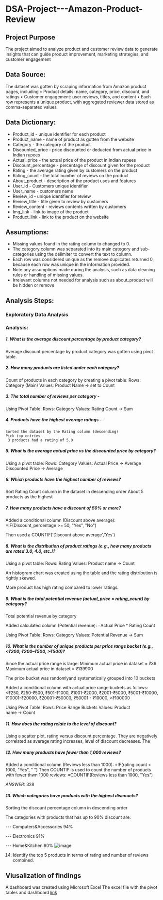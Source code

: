 # DSA-Project---Amazon-Product-Review

## Project Purpose
The project aimed to analyze product and customer review data to generate insights that can guide product improvement, marketing strategies, and customer engagement

## Data Source:
The dataset was gotten by scraping information from Amazon product pages, including 
• Product details: name, category, price, discount, and ratings 
• Customer engagement: user reviews, titles, and content 
• Each row represents a unique product, with aggregated reviewer data stored as comma-separated values 

## Data Dictionary: 
-  Product_id - unique identifier for each product
-  Product_name - name of product as gotten from the website	
-  Category - the category of the product
-  Discounted_price - price discounted or deducted from actual price in Indian rupees
-  Actual_price - the actual price of the product in Indian rupees
-  Discount_percentage	- percentage of discount given for the product
-  Rating - the average rating given by customers on the product
-  Rating_count - the total number of reviews on the product
-  About_product	- description of the product uses and features
-  User_id - Customers unique identifier	
-  User_name	- customers name 
-  Review_id	- unique identifier for review
-  Review_title - title given to review by customers
-  Review_content	- reviews contents written by customers
-  Img_link - link to image of the product
-  Product_link - link to the product on the website


## Assumptions: 
- Missing values found in the rating column to changed to 0.
- The category column was separated into its main category and sub-categories using the delimiter to convert the text to column.
- Each row was considered unique as the remove duplicates returned 0, because each row was unique in the information provided.
- Note any assumptions made during the analysis, such as data cleaning rules or handling of missing values.
- Irrelevant columns not needed for analysis such as about_product will be hidden or remove

## Analysis Steps:
### Exploratory Data Analysis

### Analysis:
##### 1. What is the average discount percentage by product category?
   
   Average discount percentage by product category was gotten using pivot table.
   
##### 2. How many products are listed under each category?

   Count of products in each category by creating a pivot table:
    Rows: Category (Main)
    Values: Product Name → set to Count

##### 3. The total number of reviews per category -

  Using Pivot Table:
    Rows: Category
    Values: Rating Count → Sum

##### 4. Products have the highest average ratings -

    Sorted the dataset by the Rating column (descending)
    Pick top entries
     3 products had a rating of 5.0 
   
##### 5. What is the average actual price vs the discounted price by category?

   Using a pivot table:
  Rows: Category
  Values: Actual Price → Average
  Discounted Price → Average
 
##### 6. Which products have the highest number of reviews?

   Sort Rating Count column in the dataset in descending order
   About 5 products as the highest
   
##### 7. How many products have a discount of 50% or more?

  Added a conditional column (Discount above average): =IF(Discount_percentage >= 50, "Yes", "No")
  
  Then used a COUNTIF('Discount above average','Yes')
  
  
##### 8. What is the distribution of product ratings (e.g., how many products are rated 3.0, 4.0, etc.)?

  Using a pivot table:
  Rows: Rating
  Values: Product name → Count

  An histogram chart was created using the table and the rating distribution is rightly skewed.
  
  More product has high rating compared to lower ratings.
   
##### 9. What is the total potential revenue (actual_price × rating_count) by category?

  Total potential revenue by category 
  
  Added calculated column (Potential revenue): =Actual Price * Rating Count

  Using Pivot Table:
  Rows: Category
  Values: Potential Revenue → Sum
  
##### 10. What is the number of unique products per price range bucket (e.g., <₹200, ₹200–₹500, >₹500)?

Since the actual price range is large:
Minimum actual price in dataset = ₹39
Maximum actual price in dataset = ₹139900

The price bucket was randomlyand systematically grouped into 10 buckets

Added a conditional column with actual price range buckets as follows:
<₹250, ₹250-₹500,  ₹501-₹1000,  ₹1001-₹2000,  ₹2001-₹5000,  ₹5001-₹10000,  ₹10001-₹20000,  ₹20001-₹50000,  ₹50001 - ₹10000,  >₹100000

  Using Pivot Table:
  Rows: Price Range Buckets
  Values: Product name → Count
  
##### 11. How does the rating relate to the level of discount?

Using a scatter plot, rating versus discount percentage. 
They are negatively correlated as average rating increases, level of discount decreases.
The
    
##### 12. How many products have fewer than 1,000 reviews?

Added a conditional column (Reviews less than 1000): =IF(rating count < 1000, "Yes", " ")
Then COUNTIF is used to count the number of products with fewer thwn 1000 reviews: =COUNTIF(Reviews less than 1000, "Yes")

*ANSWER:* 328

##### 13. Which categories have products with the highest discounts?
   
Sorting the discount percentage column in descending order

The categories with products that has up to 90% discount are:

---   Computers&Accessories 94%

---   Electronics 91%

---   Home&Kitchen 90%
![image](https://github.com/user-attachments/assets/d200fd7e-4d39-4152-914c-d3e7a45ae22b)

    
14. Identify the top 5 products in terms of rating and number of reviews combined.


## Viusalization of findings

A dashboard was created using Microsoft Excel 
The excel file with the pivot tables and dashboard [link](https://docs.google.com/spreadsheets/d/1W3RuW_-uOv2crwDoNntI8vE5aP_wMKiw/edit?usp=drive_link&ouid=117505765858476215827&rtpof=true&sd=true)
